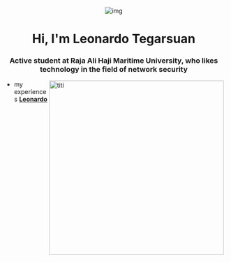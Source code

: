 <div align = center>

![img](https://img.wattpad.com/c226f46db990285d7825ae06af932f799f6ed419/68747470733a2f2f73332e616d617a6f6e6177732e636f6d2f776174747061642d6d656469612d736572766963652f53746f7279496d6167652f55736f63413753694532596a39673d3d2d38342e313632373066313864373332353932313733363134373139363634372e676966)
</div>

<h1 align="center">Hi, I'm Leonardo Tegarsuan</h1>
<h3 align="center">Active student at Raja Ali Haji Maritime University, who likes technology in the field of network security</h3>
<img align="right" alt="titi" width="400" src ="https://symbols.vn/wp-content/uploads/2021/12/Anh-nen-dong-dep-chang-trai-chat-ngau.gif">

- my experiences [**Leonardo**](https://www.linkedin.com/in/leonardo77/)
